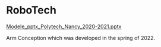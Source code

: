 # RoboTech
[Modele_pptx_Polytech_Nancy_2020-2021.pptx](https://github.com/Jokuchh/RoboTech/files/8754961/Modele_pptx_Polytech_Nancy_2020-2021.pptx)

Arm Conception which was developed in the spring of 2022.
